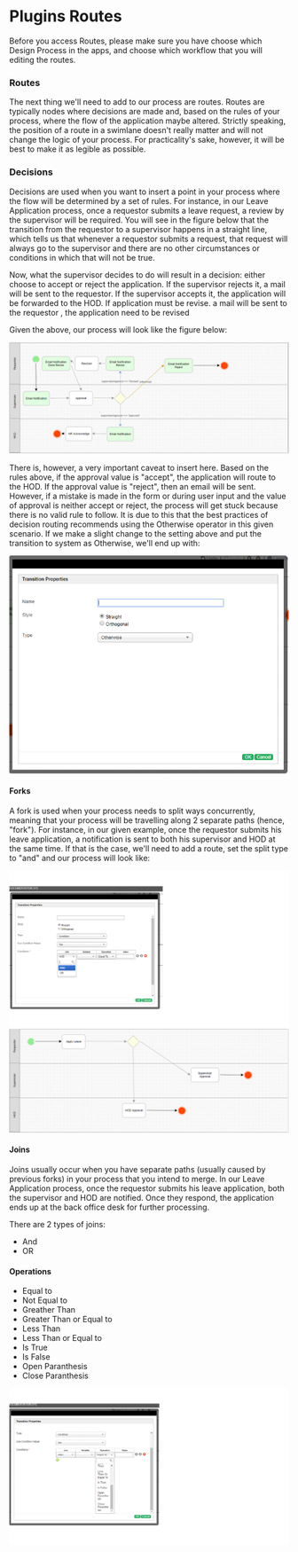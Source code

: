 # Plugins Routes

Before you access Routes, please make sure you have choose which Design Process in the apps, and choose which workflow that you will editing the routes.

### Routes ###

The next thing we'll need to add to our process are routes. Routes are typically nodes where decisions are made and, based on the rules of your process, where the flow of the application maybe altered. Strictly speaking, the position of a route in a swimlane doesn't really matter and will not change the logic of your process. For practicality's sake, however, it will be best to make it as legible as possible.

### Decisions ###

Decisions are used when you want to insert a point in your process where the flow will be determined by a set of rules. For instance, in our Leave Application process, once a requestor submits a leave request, a review by the supervisor will be required. You will see in the figure below that the transition from the requestor to a supervisor happens in a straight line, which tells us that whenever a requestor submits a request, that request will always go to the supervisor and there are no other circumstances or conditions in which that will not be true.

Now, what the supervisor decides to do will result in a decision: either choose to accept or reject the application. If the supervisor rejects it, a mail will be sent to the requestor. If the supervisor accepts it, the application will be forwarded to the HOD. If application must be revise. a mail will be sent to the requestor , the application need to be revised

Given the above, our process will look like the figure below:

<img src="https://raw.githubusercontent.com/kinnara-digital-studio/kecak-workflow/master/docs/assets/buildingPlugins-workflowVariable4.png" alt="buildingPlugins-workflowVariable4" />

There is, however, a very important caveat to insert here. Based on the rules above, if the approval value is "accept", the application will route to the HOD. If the approval value is "reject", then an email will be sent. However, if a mistake is made in the form or during user input and the value of approval is neither accept or reject, the process will get stuck because there is no valid rule to follow. It is due to this that the best practices of decision routing recommends using the Otherwise operator in this given scenario. If we make a slight change to the setting above and put the transition to system as Otherwise, we'll end up with:

<img src="https://raw.githubusercontent.com/kinnara-digital-studio/kecak-workflow/master/docs/assets/buildingPlugins-otherwise.png" alt="buildingPlugins-otherwise" />

#### Forks #### 

A fork is used when your process needs to split ways concurrently, meaning that your process will be travelling along 2 separate paths (hence, "fork"). For instance, in our given example, once the requestor submits his leave application, a notification is sent to both his supervisor and HOD at the same time. If that is the case, we'll need to add a route, set the split type to "and" and our process will look like:

<img src="https://raw.githubusercontent.com/kinnara-digital-studio/kecak-workflow/master/docs/assets/buildingPlugins-routeforks.png" alt="buildingPlugins-routeforks" />

<img src="https://raw.githubusercontent.com/kinnara-digital-studio/kecak-workflow/master/docs/assets/buildingPlugins-routeforks2.png" alt="buildingPlugins-routeforks2" />

#### Joins #### 

Joins usually occur when you have separate paths (usually caused by previous forks) in your process that you intend to merge. In our Leave Application process, once the requestor submits his leave application, both the supervisor and HOD are notified. Once they respond, the application ends up at the back office desk for further processing.

There are 2 types of joins:

- And
- OR


#### Operations #### 

- Equal to
- Not Equal to
- Greather Than
- Greater Than or Equal to
- Less Than
- Less Than or Equal to
- Is True
- Is False
- Open Paranthesis
- Close Paranthesis 

<img src="https://raw.githubusercontent.com/kinnara-digital-studio/kecak-workflow/master/docs/assets/buildingPlugins-routeOperations.png" alt="buildingPlugins-routeOperations" />
